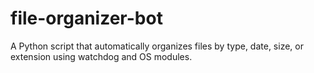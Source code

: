 # file-organizer-bot
A Python script that automatically organizes files by type, date, size, or extension using watchdog and OS modules.
